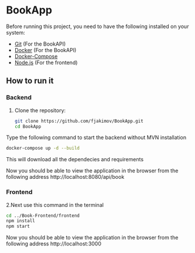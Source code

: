 # BookApp
Before running this project, you need to have the following installed on your system:

- [Git](https://git-scm.com/downloads) (For the BookAPI)
- [Docker](https://docs.docker.com/get-docker/) (For the BookAPI)
- [Docker-Compose](https://docs.docker.com/compose/install/)
- [Node.js](https://nodejs.org/en/) (For the frontend)
## How to run it

### Backend 

1. Clone the repository:

   ```bash
   git clone https://github.com/fjakimov/BookApp.git
   cd BookApp
   ```
Type the following command to start the backend without MVN installation 
   ```bash
   docker-compose up -d --build
   ```
This will download all the dependecies and requirements

Now you should be able to view the application in the browser from the following address 
http://localhost:8080/api/book
### Frontend 

   2.Next use this command in the terminal
   ```bash
   cd ../Book-Frontend/frontend
   npm install
   npm start
   ```
Now you should be able to view the application in the browser from the following address 
http://localhost:3000

